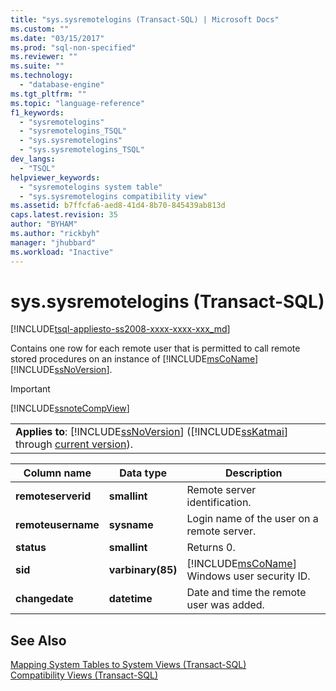```yaml
---
title: "sys.sysremotelogins (Transact-SQL) | Microsoft Docs"
ms.custom: ""
ms.date: "03/15/2017"
ms.prod: "sql-non-specified"
ms.reviewer: ""
ms.suite: ""
ms.technology: 
  - "database-engine"
ms.tgt_pltfrm: ""
ms.topic: "language-reference"
f1_keywords: 
  - "sysremotelogins"
  - "sysremotelogins_TSQL"
  - "sys.sysremotelogins"
  - "sys.sysremotelogins_TSQL"
dev_langs: 
  - "TSQL"
helpviewer_keywords: 
  - "sysremotelogins system table"
  - "sys.sysremotelogins compatibility view"
ms.assetid: b7ffcfa6-aed8-41d4-8b70-845439ab813d
caps.latest.revision: 35
author: "BYHAM"
ms.author: "rickbyh"
manager: "jhubbard"
ms.workload: "Inactive"
---
```

# sys.sysremotelogins (Transact-SQL)
[!INCLUDE[tsql-appliesto-ss2008-xxxx-xxxx-xxx_md](../../includes/tsql-appliesto-ss2008-xxxx-xxxx-xxx-md.md)]

  Contains one row for each remote user that is permitted to call remote stored procedures on an instance of [!INCLUDE[msCoName](../../includes/msconame-md.md)] [!INCLUDE[ssNoVersion](../../includes/ssnoversion-md.md)].  
  
> [!IMPORTANT]  
>  [!INCLUDE[ssnoteCompView](../../includes/ssnotecompview-md.md)]  
  
||  
|-|  
|**Applies to**: [!INCLUDE[ssNoVersion](../../includes/ssnoversion-md.md)] ([!INCLUDE[ssKatmai](../../includes/sskatmai-md.md)] through [current version](http://go.microsoft.com/fwlink/p/?LinkId=299658)).|  
  
|Column name|Data type|Description|  
|-----------------|---------------|-----------------|  
|**remoteserverid**|**smallint**|Remote server identification.|  
|**remoteusername**|**sysname**|Login name of the user on a remote server.|  
|**status**|**smallint**|Returns 0.|  
|**sid**|**varbinary(85)**|[!INCLUDE[msCoName](../../includes/msconame-md.md)] Windows user security ID.|  
|**changedate**|**datetime**|Date and time the remote user was added.|  
  
## See Also  
 [Mapping System Tables to System Views &#40;Transact-SQL&#41;](../../relational-databases/system-tables/mapping-system-tables-to-system-views-transact-sql.md)   
 [Compatibility Views &#40;Transact-SQL&#41;](~/relational-databases/system-compatibility-views/system-compatibility-views-transact-sql.md)  
  
  
